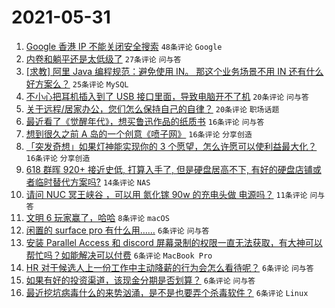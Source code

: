 # 2021-05-31

1. [Google 香港 IP 不能关闭安全搜索](https://www.v2ex.com/t/780248) `48条评论` `Google`
1. [内卷和躺平还是太低级了](https://www.v2ex.com/t/780273) `27条评论` `问与答`
1. [[求教] 阿里 Java 编程规范：避免使用 IN。 那这个业务场景不用 IN 还有什么好方案么？](https://www.v2ex.com/t/780277) `25条评论` `MySQL`
1. [不小心把耳机插入到了 USB 接口里面，导致电脑开不了机](https://www.v2ex.com/t/780263) `20条评论` `问与答`
1. [关于远程/居家办公，您们怎么保持自己的自律？](https://www.v2ex.com/t/780250) `20条评论` `职场话题`
1. [最近看了《觉醒年代》，想买鲁迅作品的纸质书](https://www.v2ex.com/t/780265) `16条评论` `问与答`
1. [想到很久之前 A 岛的一个创意《喷子网》](https://www.v2ex.com/t/780259) `16条评论` `分享创造`
1. [「突发奇想」如果灯神能实现你的 3 个愿望，怎么许愿可以使利益最大化？](https://www.v2ex.com/t/780256) `16条评论` `分享创造`
1. [618 群晖 920+ 接近史低, 打算入手了, 但是硬盘居高不下, 有好的硬盘店铺或者临时替代方案吗?](https://www.v2ex.com/t/780279) `14条评论` `NAS`
1. [请问 NUC 冥王峡谷 ，可以用 氮化镓 90w 的充电头做 电源吗？](https://www.v2ex.com/t/780254) `11条评论` `问与答`
1. [文明 6 玩家赢了，哈哈](https://www.v2ex.com/t/780260) `8条评论` `macOS`
1. [闲置的 surface pro 有什么用……](https://www.v2ex.com/t/780281) `6条评论` `问与答`
1. [安装 Parallel Access 和 discord 屏幕录制的权限一直无法获取，有大神可以帮忙吗？如能解决可以付费](https://www.v2ex.com/t/780274) `6条评论` `MacBook Pro`
1. [HR 对于候选人上一份工作中主动降薪的行为会怎么看待呢？](https://www.v2ex.com/t/780272) `6条评论` `问与答`
1. [如果有好的投资渠道，该现金分期是否划算？](https://www.v2ex.com/t/780269) `6条评论` `问与答`
1. [最近挖坑病毒什么的来势汹涌，是不是也要弄个杀毒软件？](https://www.v2ex.com/t/780258) `6条评论` `Linux`

